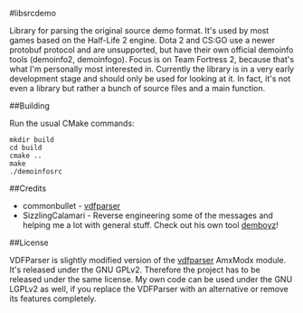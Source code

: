 #libsrcdemo

Library for parsing the original source demo format. It's used by most games based on the Half-Life 2 engine. Dota 2 and CS:GO use a newer protobuf protocol and are unsupported, but have their own official demoinfo tools (demoinfo2, demoinfogo). Focus is on Team Fortress 2, because that's what I'm personally most interested in. Currently the library is in a very early development stage and should only be used for looking at it. In fact, it's not even a library but rather a bunch of source files and a main function.

##Building

Run the usual CMake commands:

    mkdir build
    cd build
    cmake ..
    make
    ./demoinfosrc

##Credits

* commonbullet - [vdfparser]
* SizzlingCalamari - Reverse engineering some of the messages and helping me a lot with general stuff. Check out his own tool [demboyz]!

##License

VDFParser is slightly modified version of the [vdfparser] AmxModx module. It's released under the GNU GPLv2. Therefore the project has to be released under the same license. My own code can be used under the GNU LGPLv2 as well, if you replace the VDFParser with an alternative or remove its features completely.

[vdfparser]: https://code.google.com/archive/p/vdfparser/
[demboyz]: https://github.com/SizzlingStats/demboyz

